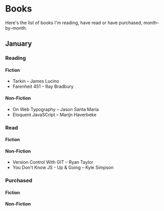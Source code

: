 # Books

Here's the list of books I'm reading, have read or have purchased, month–by–month.


## January

### Reading

#### Fiction

- Tarkin – James Lucino
- Farenheit 451 – Ray Bradbury

#### Non-Fiction

- On Web Typography – Jason Santa Maria
- Eloquent JavaSCript – Marijn  Haverbeke

### Read

#### Fiction

#### Non-Fiction

- Version Control With GIT – Ryan Taylor
- You Don't Know JS - Up & Going – Kyle Simpson

### Purchased

#### Fiction

#### Non-Fiction
